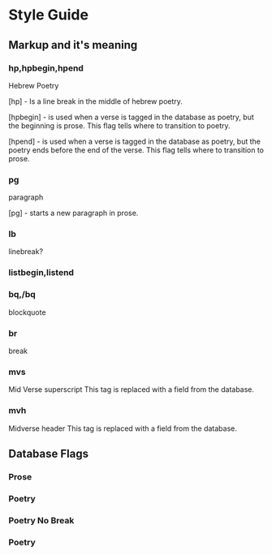 # Style Guide

## Markup and it's meaning

### hp,hpbegin,hpend

Hebrew Poetry

[hp] - Is a line break in the middle of hebrew poetry.

[hpbegin] - is used when a verse is tagged in the database as poetry, but the
beginning is prose. This flag tells where to transition to poetry.

[hpend] - is used when a verse is tagged in the database as poetry, but the
poetry ends before the end of the verse. This flag tells where to transition to
prose.

### pg

paragraph

[pg] - starts a new paragraph in prose.

### lb

linebreak?

### listbegin,listend

### bq,/bq

blockquote

### br

break

### mvs

Mid Verse superscript
This tag is replaced with a field from the database.

### mvh

Midverse header
This tag is replaced with a field from the database.

## Database Flags

### Prose

### Poetry

### Poetry No Break

### Poetry 
